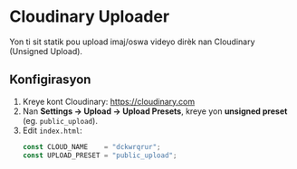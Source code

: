 # Cloudinary Uploader

Yon ti sit statik pou upload imaj/oswa videyo dirèk nan Cloudinary (Unsigned Upload).

## Konfigirasyon

1. Kreye kont Cloudinary: https://cloudinary.com  
2. Nan **Settings → Upload → Upload Presets**, kreye yon **unsigned preset** (eg. `public_upload`).  
3. Edit `index.html`:
   ```js
   const CLOUD_NAME    = "dckwrqrur";
   const UPLOAD_PRESET = "public_upload";
